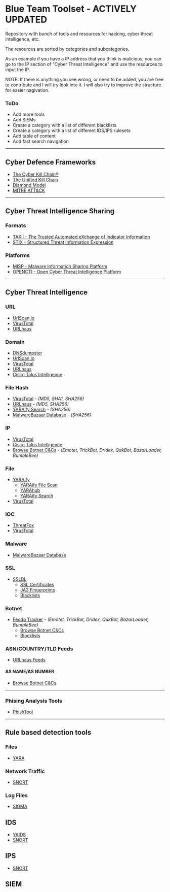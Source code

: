 # Blue Team Toolset - ACTIVELY UPDATED
Repository with bunch of tools and resources for hacking, cyber threat intelligence, etc.

The resources are sorted by categories and subcategories.

As an example if you have a IP address that you think is malicious, you can go to the IP section of "Cyber Threat Intelligence" and use the resources to input the IP.

NOTE: If there is anything you see wrong, or need to be added, you are free to contribute and I will try look into it. I will also try to improve the structure for easier nagivation.

### ToDo
* Add more tools
* Add SIEMs
* Create a category with a list of different blacklists
* Create a category with a list of different IDS/IPS rulesets
* Add table of content
* Add fast search navigation


- - - 

## Cyber Defence Frameworks
* [The Cyber Kill Chain®](https://www.lockheedmartin.com/en-us/capabilities/cyber/cyber-kill-chain.html)
* [The Unified Kill Chain](https://www.unifiedkillchain.com/)
* [Diamond Model](https://www.activeresponse.org/wp-content/uploads/2013/07/diamond.pdf)
* [MITRE ATT&CK](https://attack.mitre.org/)

- - - 

## Cyber Threat Intelligence Sharing

### Formats
* [TAXII - The Trusted Automated eXchange of Indicator Information](https://oasis-open.github.io/cti-documentation/taxii/intro)
* [STIX - Structured Threat Information Expression](https://oasis-open.github.io/cti-documentation/stix/intro)

### Platforms
* [MISP - Malware Information Sharing Platform](https://www.misp-project.org/)
* [OPENCTI - Open Cyber Threat Intelligence Platform](https://www.filigran.io/en/products/opencti/)

- - - 

## Cyber Threat Intelligence

### URL
* [UrlScan.io](https://urlscan.io/)
* [VirusTotal](https://www.virustotal.com/gui/home/url)
* [URLhaus](https://urlhaus.abuse.ch/browse/)

### Domain
* [DNSdumpster](https://dnsdumpster.com/)
* [UrlScan.io](https://urlscan.io/)
* [VirusTotal](https://www.virustotal.com/gui/home/url)
* [URLhaus](https://urlhaus.abuse.ch/browse/)
* [Cisco Talos Intelligence](https://talosintelligence.com/reputation_center)

### File Hash
* [VirusTotal](https://www.virustotal.com/gui/home/search) - *(MD5, SHA1, SHA256)*
* [URLhaus](https://urlhaus.abuse.ch/browse/) - *(MD5, SHA256)*
* [YARAify Search](https://yaraify.abuse.ch/search/) - *(SHA256)*
* [MalwareBazaar Database](https://bazaar.abuse.ch/browse/) - *(SHA256)*

### IP
* [VirusTotal](https://www.virustotal.com/gui/home/search)
* [Cisco Talos Intelligence](https://talosintelligence.com/reputation_center)
* [Browse Botnet C&Cs](https://feodotracker.abuse.ch/browse/) - *(Emotet, TrickBot, Dridex, QakBot, BazarLoader, BumbleBee)*

### File
* [YARAify](https://yaraify.abuse.ch/)
    - [YARAify File Scan](https://yaraify.abuse.ch/scan/)
    - [YARAhub](https://yaraify.abuse.ch/yarahub/)
    - [YARAify Search](https://yaraify.abuse.ch/search/)
* [VirusTotal](https://www.virustotal.com/gui/home/upload)

### IOC
* [ThreatFox](https://threatfox.abuse.ch/browse/)
* [VirusTotal](https://www.virustotal.com/gui/home/search)

### Malware
* [MalwareBazaar Database](https://bazaar.abuse.ch/browse/)

### SSL
* [SSLBL](https://sslbl.abuse.ch/)
    - [SSL Certificates](https://sslbl.abuse.ch/ssl-certificates/)
    - [JA3 Fingerprints](https://sslbl.abuse.ch/ja3-fingerprints/)
    - [Blacklists](https://sslbl.abuse.ch/blacklist/)
    
### Botnet
* [Feodo Tracker](https://feodotracker.abuse.ch/) - *(Emotet, TrickBot, Dridex, QakBot, BazarLoader, BumbleBee)*
    - [Browse Botnet C&Cs](https://feodotracker.abuse.ch/browse/)
    - [Blocklists](https://feodotracker.abuse.ch/blocklist/)

### ASN/COUNTRY/TLD Feeds
* [URLhaus Feeds](https://urlhaus.abuse.ch/feeds/)

#### AS NAME/AS NUMBER
* [Browse Botnet C&Cs](https://feodotracker.abuse.ch/browse/)

- - - 

### Phising Analysis Tools
* [PhishTool](https://www.phishtool.com/)

- - - 

## Rule based detection tools
### Files
* [YARA](https://virustotal.github.io/yara/)
### Network Traffic
* [SNORT](https://www.snort.org/)
### Log Files
* [SIGMA](https://github.com/SigmaHQ/sigma)

## IDS
* [YAIDS](https://yaids.io/)
* [SNORT](https://www.snort.org/)

## IPS
* [SNORT](https://www.snort.org/)

## SIEM
